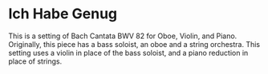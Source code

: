 Ich Habe Genug
=============

This is a setting of Bach Cantata BWV 82 for Oboe, Violin, and Piano. Originally, this piece has a bass soloist, an oboe and a string orchestra. This setting uses a violin in place of the bass soloist, and a piano reduction in place of strings.